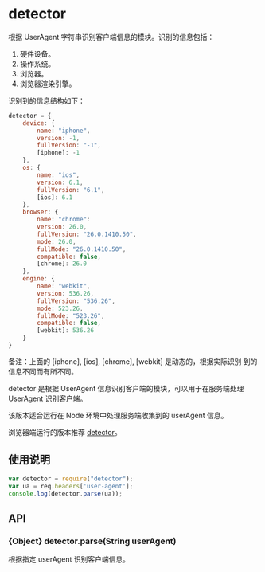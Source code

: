 
# detector

根据 UserAgent 字符串识别客户端信息的模块。识别的信息包括：

1. 硬件设备。
2. 操作系统。
3. 浏览器。
4. 浏览器渲染引擎。

识别到的信息结构如下：

```js
detector = {
    device: {
        name: "iphone",
        version: -1,
        fullVersion: "-1",
        [iphone]: -1
    },
    os: {
        name: "ios",
        version: 6.1,
        fullVersion: "6.1",
        [ios]: 6.1
    },
    browser: {
        name: "chrome":
        version: 26.0,
        fullVersion: "26.0.1410.50",
        mode: 26.0,
        fullMode: "26.0.1410.50",
        compatible: false,
        [chrome]: 26.0
    },
    engine: {
        name: "webkit",
        version: 536.26,
        fullVersion: "536.26",
        mode: 523.26,
        fullMode: "523.26",
        compatible: false,
        [webkit]: 536.26
    }
}
```

备注：上面的 [iphone], [ios], [chrome], [webkit] 是动态的，根据实际识别 到的信息不同而有所不同。


detector 是根据 UserAgent 信息识别客户端的模块，可以用于在服务端处理 UserAgent
识别客户端。

该版本适合运行在 Node 环境中处理服务端收集到的 userAgent 信息。

浏览器端运行的版本推荐 [detector](https://github.com/aralejs/detector)。

## 使用说明

```js
var detector = require("detector");
var ua = req.headers['user-agent'];
console.log(detector.parse(ua));
```

## API

### {Object} detector.parse(String userAgent)

根据指定 userAgent 识别客户端信息。
